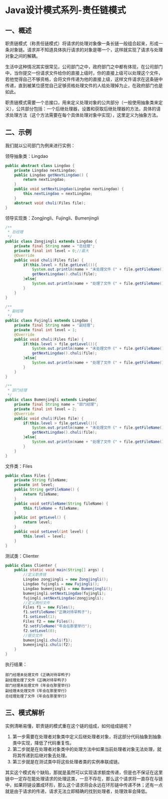 # Java设计模式系列-责任链模式
## 一、概述
职责链模式（称责任链模式）将请求的处理对象像一条长链一般组合起来，形成一条对象链。请求并不知道具体执行请求的对象是哪一个，这样就实现了请求与处理对象之间的解耦。
  
生活中这种情况其实很常见，公司部门之中，政府部门之中都有体现，在公司部门中，当你提交一份请求文件给你的直接上级时，你的直接上级可以处理这个文件，若他觉得自己不够资格，会将文件传递为他的直接上级，这样文件请求在这条链中传递，直到被某位感觉自己足够资格处理文件的人给处理掉为止，在政府部门也是如此。
  
职责链模式需要一个总接口，用来定义处理对象的公共部分（一般使用抽象类来定义），公共部分包括：一个后继处理器，设置和获取后继处理器的方法，具体的请求处理方法（这个方法需要在每个具体处理对象中实现），这里定义为抽象方法。
## 二、示例
我们就以公司部门为例来进行实例：
  
领导抽象类：Lingdao
```java
public abstract class Lingdao {
    private Lingdao nextLingdao;
    public Lingdao getNextLingdao() {
        return nextLingdao;
    }
    public void setNextLingdao(Lingdao nextLingdao) {
        this.nextLingdao = nextLingdao;
    }
    abstract void chuli(Files file);
}
```
领导实现类：Zongjingli、Fujingli、Bumenjingli
```java
/**
 * 总经理
 */
public class Zongjingli extends Lingdao {
    private final String name = "总经理";
    private final int level = 0;//最大
    @Override
    public void chuli(Files file) {
        if(this.level > file.getLevel()){
            System.out.println(name + "未处理文件《" + file.getFileName() + "》");
            getNextLingdao().chuli(file);
        }else{
            System.out.println(name + "处理了文件《" + file.getFileName() + "》");
        }
    }
}

/**
 * 副经理
 */
public class Fujingli extends Lingdao {
    private final String name = "副经理";
    private final int level = 1;
    @Override
    public void chuli(Files file) {
        if(this.level > file.getLevel()){
            System.out.println(name + "未处理文件《" + file.getFileName() + "》");
            getNextLingdao().chuli(file);
        }else{
            System.out.println(name + "处理了文件《" + file.getFileName() + "》");
        }
    }
}

/**
 * 部门经理
 */
public class Bumenjingli extends Lingdao{
    private final String name = "部门经理";
    private final int level = 2;
    @Override
    public void chuli(Files file) {
        if(this.level > file.getLevel()){
            System.out.println(name + "未处理文件《" + file.getFileName() + "》");
            getNextLingdao().chuli(file);
        }else{
            System.out.println(name + "处理了文件《" + file.getFileName() + "》");
        }
    }
}
```
文件类：Files
```java
public class Files {
    private String fileName;
    private int level;
    public String getFileName() {
        return fileName;
    }
    public void setFileName(String fileName) {
        this.fileName = fileName;
    }
    public int getLevel() {
        return level;
    }
    public void setLevel(int level) {
        this.level = level;
    }
}
```
测试类：Clienter
```java
public class Clienter {
    public static void main(String[] args) {
        //定义职责链
        Lingdao zongjingli = new Zongjingli();
        Lingdao fujingli = new Fujingli();
        Lingdao bumenjingli = new Bumenjingli();
        bumenjingli.setNextLingdao(fujingli);
        fujingli.setNextLingdao(zongjingli);
        //定义两份文件
        Files f1 = new Files();
        f1.setFileName("正确对待旱鸭子");
        f1.setLevel(1);
        Files f2 = new Files();
        f2.setFileName("年会在那里举行");
        f2.setLevel(0);
        //提交文件
        bumenjingli.chuli(f1);
        bumenjingli.chuli(f2);
    }
}
```
执行结果：
```text
部门经理未处理文件《正确对待旱鸭子》
副经理处理了文件《正确对待旱鸭子》
部门经理未处理文件《年会在那里举行》
副经理未处理文件《年会在那里举行》
总经理处理了文件《年会在那里举行》
```
## 三、模式解析
实例清晰易懂，职责链的模式重在这个链的组成，如何组成链呢？
1. 第一步需要在处理者对象类中定义后继处理者对象，将这部分代码抽象到抽象类中实现，降低了代码重复性。
2. 第二步就是在处理者对象类中的处理方法中如果当前处理者对象无法处理，就将其传递到后继对象去处理。
3. 第三步就是在测试类中将这些处理者类的实例串联成链。
  
其实这个模式有个缺陷，那就是虽然可以实现请求额度传递，但是也不保证在这里链中一定存在能处理请求的处理这类，一旦不存在，那么这个请求将一直存在与链中，如果将链设置成环形，那么这个请求将会永远在环形链中传递不休；还有一点就是由于请求的传递，请求无法立即精确的找到处理者，处理效率会降低。